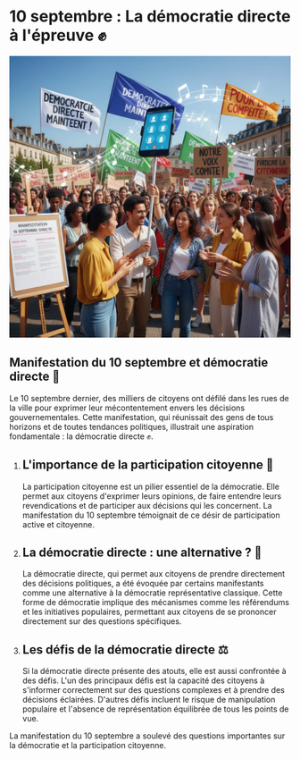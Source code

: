 
# 10 septembre : La démocratie directe à l'épreuve ✊  


![Image](Manifestation_10_septembre_et_democratie_direct_1757874872768.webp)

<article class="blogpost">

  <h1>Manifestation du 10 septembre et démocratie directe 📣</h1>

  <p>Le 10 septembre dernier, des milliers de citoyens ont défilé dans les rues de la ville pour exprimer leur mécontentement envers les décisions gouvernementales. Cette manifestation, qui réunissait des gens de tous horizons et de toutes tendances politiques, illustrait une aspiration fondamentale : la démocratie directe ✊. </p>

  <ol>
    <li>
      <h2>L'importance de la participation citoyenne 👫</h2>
      <p>La participation citoyenne est un pilier essentiel de la démocratie. Elle permet aux citoyens d'exprimer leurs opinions, de faire entendre leurs revendications et de participer aux décisions qui les concernent. La manifestation du 10 septembre témoignait de ce désir de participation active et citoyenne.</p>
    </li>
    <li>
      <h2>La démocratie directe : une alternative ? 🤔</h2>
      <p>La démocratie directe, qui permet aux citoyens de prendre directement des décisions politiques, a été évoquée par certains manifestants comme une alternative à la démocratie représentative classique.  Cette forme de démocratie implique des mécanismes comme les référendums et les initiatives populaires, permettant aux citoyens de se prononcer directement sur des questions spécifiques.</p>
    </li>
    <li>
      <h2>Les défis de la démocratie directe ⚖️</h2>
      <p>Si la démocratie directe présente des atouts, elle est aussi confrontée à des défis. L'un des principaux défis est la capacité des citoyens à s'informer correctement sur des questions complexes et à prendre des décisions éclairées. D'autres défis incluent le risque de manipulation populaire et l'absence de représentation équilibrée de tous les points de vue.</p>
    </li>
  </ol>

  <p>La manifestation du 10 septembre a soulevé des questions importantes sur la démocratie et la participation citoyenne.  </p>

</article> 






        